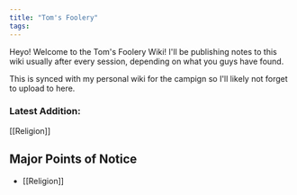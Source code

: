 ```yaml
---
title: "Tom's Foolery"
tags:
---
```


Heyo! Welcome to the Tom's Foolery Wiki!
I'll be publishing notes to this wiki usually after every session, depending on what you guys have found.

This is synced with my personal wiki for the campign so I'll likely not forget to upload to here.

### Latest Addition:
[[Religion]]

## Major Points of Notice
- [[Religion]]


